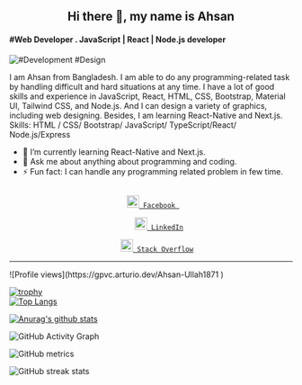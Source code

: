 
### <h2  align="center"> Hi there 👋, my name is Ahsan </h2>
#### #Web Developer . JavaScript | React | Node.js developer
![#Development #Design](https://www.journeyfortech.com/user_upload/2.jpg)

I am Ahsan from Bangladesh.   I am able to do any programming-related task by handling difficult and hard situations at any time. I have a lot of good skills and experience in JavaScript, React, HTML, CSS, Bootstrap, Material UI, Tailwind CSS, and Node.js.
And I can design a variety of graphics, including web designing.
Besides, I am learning React-Native and Next.js.
Skills: HTML / CSS/ Bootstrap/ JavaScript/ TypeScript/React/ Node.js/Express

 - 🌱 I’m currently learning React-Native and Next.js.
- 💬 Ask me about anything about programming and coding. 
- ⚡ Fun fact: I can handle  any  programming related problem in few time.  

<div align="center">
  
 

   <code>
 <a href="https://www.facebook.com/Ahsan1871/" target="blank" title="Facebook Profile"><img width="22"  src='https://cdn3.iconfinder.com/data/icons/capsocial-round/500/facebook-512.png'> Facebook </a>
</code>
   <code>
    <a href="https://www.linkedin.com/in/ah1871/" target="blank" title="LinkedIn Profile"><img width="22"                 src='https://image.flaticon.com/icons/png/512/174/174857.png'> LinkedIn</a>
  </code>
 
<code>
   <a href="https://stackoverflow.com/users/users/14908654/ahsan-ullah" target="blank" title="LinkedIn Profile"><img width="22"                  src='https://gagan93.me/resources/images/so.png'> Stack Overflow</a>
</code>
 

  </div>
  
  <hr/>
  ![Profile views](https://gpvc.arturio.dev/Ahsan-Ullah1871 )  

 [![trophy](https://github-profile-trophy.vercel.app/?username=Ahsan-Ullah1871 )](https://github.com/ryo-ma/github-profile-trophy)
  <br/>
  [![Top Langs](https://github-readme-stats.vercel.app/api/top-langs/?username=Ahsan-Ullah1871 )](https://github.com/anuraghazra/github-readme-stats)
  
  
  [![Anurag's github stats](https://github-readme-stats.vercel.app/api?username=Ahsan-Ullah1871)](https://github.com/anuraghazra/github-readme-stats)
  
  
  ![GitHub Activity Graph](https://activity-graph.herokuapp.com/graph?username=Ahsan-Ullah1871 )  
  
  
  ![GitHub metrics](https://metrics.lecoq.io/Ahsan-Ullah1871 )  
  
  
  ![GitHub streak stats](https://github-readme-streak-stats.herokuapp.com/?user=Ahsan-Ullah1871 ) 
  






